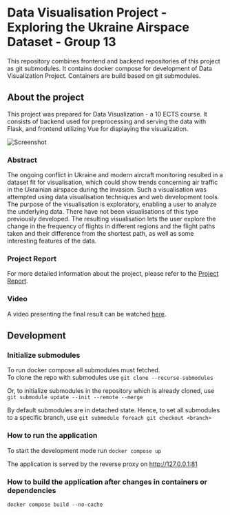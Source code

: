 # Data Visualisation Project - Exploring the Ukraine Airspace Dataset - Group 13
This repository combines frontend and backend repositories of this project as git submodules. It contains docker compose for development of Data Visualization Project.
Containers are build based on git submodules.

## About the project
This project was prepared for Data Visualization - a 10 ECTS course.
It consists of backend used for preprocessing and serving the data with Flask, and frontend utilizing Vue for displaying the visualization.

![Screenshot](screenshot.png)

### Abstract
The ongoing conflict in Ukraine and modern aircraft monitoring resulted in a dataset fit for visualisation, which could show trends concerning air traffic in the Ukrainian airspace during the invasion. Such a visualisation was attempted using data visualisation techniques and web development tools. The purpose of the visualisation is exploratory, enabling a user to analyze the underlying data. There have not been visualisations of this type previously developed. The resulting visualisation lets the user explore the change in the frequency of flights in different regions and the flight paths taken and their difference from the shortest path, as well as some interesting features of the data.

### Project Report
For more detailed information about the project, please refer to the [Project Report](ProjectReport.pdf).


### Video
A video presenting the final result can be watched [here](https://drive.google.com/file/d/114Djn9ZJu-_F5Mo_jIfjM0b3GNGRV8Ck/view?usp=sharing).


## Development

### Initialize submodules

To run docker compose all submodules must fetched.  
To clone the repo with submodules use `git clone --recurse-submodules `  

Or, to initialize submodules in the repository which is already cloned, use `git submodule update --init --remote --merge`  

By default submodules are in detached state. Hence, to set all submodules to a specific branch, use `git submodule foreach git checkout <branch>`

### How to run the application
To start the development mode run
`docker compose up`

The application is served by the reverse proxy on http://127.0.0.1:81

### How to build the application after changes in containers or dependencies
`docker compose build --no-cache`